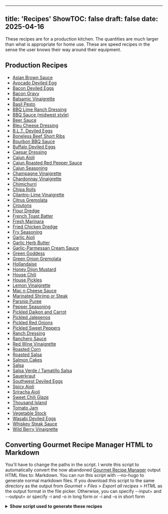
---
title: 'Recipes'
ShowTOC: false
draft: false
date: 2025-04-16
---
These recipes are for a production kitchen. The quantities are much larger than what is appropriate for home use. These are speed recipes in the sense the user knows their way around their equipment.

## Production Recipes
- [Asian Brown Sauce](/recipes/asian-brown-sauce/)
- [Avocado Deviled Egg](/recipes/avocado-deviled-egg/)
- [Bacon Deviled Eggs](/recipes/bacon-deviled-eggs/)
- [Bacon Gravy](/recipes/bacon-gravy/)
- [Balsamic Vinaigrette](/recipes/balsamic-vinaigrette/)
- [Basil Pesto](/recipes/basil-pesto/)
- [BBQ Lime Ranch Dressing](/recipes/bbq-lime-ranch-dressing/)
- [BBQ Sauce (midwest style)](/recipes/bbq-sauce-midwest-style/)
- [Beer Sauce](/recipes/beer-sauce/)
- [Bleu Cheese Dressing](/recipes/bleu-cheese-dressing/)
- [B.L.T. Deviled Eggs](/recipes/blt-deviled-eggs/)
- [Boneless Beef Short Ribs](/recipes/boneless-beef-short-ribs/)
- [Bourbon BBQ Sauce](/recipes/bourbon-bbq-sauce/)
- [Buffalo Deviled Eggs](/recipes/buffalo-deviled-eggs/)
- [Caesar Dressing](/recipes/caesar-dressing/)
- [Cajun Aioli](/recipes/cajun-aioli/)
- [Cajun Roasted Red Pepper Sauce](/recipes/cajun-roasted-red-pepper-sauce/)
- [Cajun Seasoning](/recipes/cajun-seasoning/)
- [Champagne Vinaigrette](/recipes/champagne-vinaigrette/)
- [Chardonnay Vinaigrette](/recipes/chardonnay-vinaigrette/)
- [Chimichurri](/recipes/chimichurri/)
- [Chipa Rolls](/recipes/chipa-rolls/)
- [Cilantro-Lime Vinaigrette](/recipes/cilantrolime-vinaigrette/)
- [Citrus Gremolata](/recipes/citrus-gremolata/)
- [Croutons](/recipes/croutons/)
- [Flour Dredge](/recipes/flour-dredge/)
- [French Toast Batter](/recipes/french-toast-batter/)
- [Fresh Marinara](/recipes/fresh-marinara/)
- [Fried Chicken Dredge](/recipes/fried-chicken-dredge/)
- [Fry Seasoning](/recipes/fry-seasoning/)
- [Garlic Aioli](/recipes/garlic-aioli/)
- [Garlic Herb Butter](/recipes/garlic-herb-butter/)
- [Garlic-Parmessan Cream Sauce](/recipes/garlicparmessan-cream-sauce/)
- [Green Goddess](/recipes/green-goddess/)
- [Green Onion Gremolata](/recipes/green-onion-gremolata/)
- [Hollandaise](/recipes/hollandaise/)
- [Honey Dijon Mustard](/recipes/honey-dijon-mustard/)
- [House Chili](/recipes/house-chili/)
- [House Pickles](/recipes/house-pickles/)
- [Lemon Vinaigrette](/recipes/lemon-vinaigrette/)
- [Mac n Cheese Sauce](/recipes/mac-n-cheese-sauce/)
- [Marinated Shrimp or Steak](/recipes/marinated-shrimp-or-steak/)
- [Parsnip Puree](/recipes/parsnip-puree/)
- [Pepper Seasoning](/recipes/pepper-seasoning/)
- [Pickled Daikon and Carrot](/recipes/pickled-daikon-and-carrot/)
- [Pickled Jalepenos](/recipes/pickled-jalepenos/)
- [Pickled Red Onions](/recipes/pickled-red-onions/)
- [Pickled Sweet Peppers](/recipes/pickled-sweet-peppers/)
- [Ranch Dressing](/recipes/ranch-dressing/)
- [Ranchero Sauce](/recipes/ranchero-sauce/)
- [Red Wine Vinaigrette](/recipes/red-wine-vinaigrette/)
- [Roasted Corn](/recipes/roasted-corn/)
- [Roasted Salsa](/recipes/roasted-salsa/)
- [Salmon Cakes](/recipes/salmon-cakes/)
- [Salsa](/recipes/salsa/)
- [Salsa Verde / Tamatillo Salsa](/recipes/salsa-verde--tamatillo-salsa/)
- [Sauerkraut](/recipes/sauerkraut/)
- [Southwest Deviled Eggs](/recipes/southwest-deviled-eggs/)
- [Spicy Aioli](/recipes/spicy-aioli/)
- [Sriracha Aioli](/recipes/sriracha-aioli/)
- [Sweet Chili Glaze](/recipes/sweet-chili-glaze/)
- [Thousand Island](/recipes/thousand-island/)
- [Tomato Jam](/recipes/tomato-jam/)
- [Vegetable Stock](/recipes/vegetable-stock/)
- [Wasabi Deviled Eggs](/recipes/wasabi-deviled-eggs/)
- [Whiskey Steak Sauce](/recipes/whiskey-steak-sauce/)
- [Wild Berry Vinaigrette](/recipes/wild-berry-vinaigrette/)

## Converting Gourmet Recipe Manager HTML to Markdown

You'll have to change the paths in the script.
I wrote this script to automatically convert the now abandoned 
[Gourmet Recipe Manager](https://github.com/thinkle/gourmet) output HTML files to:
Markdown.  You can run this script with --no-hugo to generate normal markdown
files.  If you download this script to the same directory as the output from 
*Gourmet* > *Files* > *Export all recipes* > *HTML* as the output format in the 
file picker.  Otherwise, you can specify --input= and --output= or
specify -i and -o in long form or -i and -o in short form

<details>
<summary><strong>Show script used to generate these recipes</strong></summary>

```bash
#!/bin/bash

# Usage:
#   ./convert_gourmet.sh [--no-hugo] [-i|--input-dir /path/to/html] [-o|--output-dir /path/to/output]
# Default output:
#   Hugo:     ./recipes.hugo/
#   No-Hugo:  ./recipes.markdown/

set -euo pipefail

# --- Configurable defaults ---
DEFAULT_HUGO_OUTPUT_DIR="$HOME/Build/brege.org/content/recipes" # "./recipes.hugo"
echo "Default Hugo output directory: $DEFAULT_HUGO_OUTPUT_DIR"
DEFAULT_NOHUGO_OUTPUT_DIR="./recipes.markdown"
DEFAULT_INPUT_DIR="./recipes.html"

AUTHOR="Wyatt Brege"
DATE="$(date +%F)"  # ISO format YYYY-MM-DD

# Optional override via env or command line
: "${OUTPUT_DIR:=""}"
INPUT_DIR="$DEFAULT_INPUT_DIR"
output_dir=""
no_hugo=false

# --- Parse args ---
while [[ $# -gt 0 ]]; do
    case "$1" in
        --no-hugo)
            no_hugo=true
            shift
            ;;
        -i|--input-dir)
            INPUT_DIR="$2"
            shift 2
            ;;
        -o|--output-dir)
            output_dir="$2"
            shift 2
            ;;
        *)
            echo "Unknown option: $1"
            echo "Usage: $0 [--no-hugo] [-i|--input-dir DIR] [-o|--output-dir DIR]"
            exit 1
            ;;
    esac
done

# --- Final output directory ---
if [[ -n "$output_dir" ]]; then
    final_output_dir="$output_dir"
elif [[ -n "$OUTPUT_DIR" ]]; then
    final_output_dir="$OUTPUT_DIR"
elif $no_hugo; then
    final_output_dir="$DEFAULT_NOHUGO_OUTPUT_DIR"
else
    final_output_dir="$DEFAULT_HUGO_OUTPUT_DIR"
fi

mkdir -p "$final_output_dir"

# If Hugo mode, generate a full index.md with recipe links and script
if ! $no_hugo; then
    index_file="$final_output_dir/index.md"
    SCRIPT_PATH="$(realpath "$0")"

    {
        # Frontmatter + intro
        echo
        echo "---"
        echo "title: 'Recipes'"
        echo "ShowTOC: false"
        echo "draft: false"
        echo "date: $DATE"
        echo "---"

        echo "These recipes are for a production kitchen. The quantities are much larger than what is appropriate for home use. These are speed recipes in the sense the user knows their way around their equipment."
        echo 
        echo "## Production Recipes"


        # Recipe list
        for dir in "$final_output_dir"/*/; do
            [ -d "$dir" ] || continue
            slug=$(basename "$dir")
            title=$(grep -m1 '^title:' "$dir/index.md" | sed 's/^title:[[:space:]]*//; s/^"//; s/"$//')
            echo "- [${title:-$slug}](/recipes/$slug/)"
        done

        echo
        echo "## Converting Gourmet Recipe Manager HTML to Markdown"
        echo 
        echo "You'll have to change the paths in the script."
        echo "I wrote this script to automatically convert the now abandoned "
        echo "[Gourmet Recipe Manager](https://github.com/thinkle/gourmet) output HTML files to:"
        echo "Markdown.  You can run this script with --no-hugo to generate normal markdown"
        echo "files.  If you download this script to the same directory as the output from "
        echo "*Gourmet* > *Files* > *Export all recipes* > *HTML* as the output format in the "
        echo "file picker.  Otherwise, you can specify --input= and --output= or"
        echo "specify -i and -o in long form or -i and -o in short form"
        echo 
        echo "<details>"
        echo "<summary><strong>Show script used to generate these recipes</strong></summary>"
        echo
        echo '```bash'
        cat "$SCRIPT_PATH"
        echo '```'
        echo "</details>"

    } > "$index_file"

    echo "Wrote Hugo index with embedded script and recipe list to $index_file"
fi

# --- Convert recipes ---
shopt -s nullglob
files=( "$INPUT_DIR"/*.htm "$INPUT_DIR"/*.html )
echo "Found ${#files[@]} recipe files in '$INPUT_DIR'."

if [[ ${#files[@]} -eq 0 ]]; then
    echo "❌ No recipe files found."
    exit 1
fi

for file in "${files[@]}"; do
    filename=$(basename "$file" .htm)
    [[ "$filename" == "index" ]] && continue

    # Normalize filename → slug
    slug=$(echo "$filename" | sed 's/[0-9]*$//' | tr '[:upper:]' '[:lower:]' | tr ' ' '-')

    # Extract metadata
    title=$(grep -oPm1 '(?<=<title>).*?(?=</title>)' "$file")
    yield=$(grep -oPm1 '(?<=<span itemprop="recipeYield">).*?(?=</span>)' "$file" || echo "")

    # Determine output file path
    if $no_hugo; then
        output_file="$final_output_dir/$slug.md"
    else
        recipe_dir="$final_output_dir/$slug"
        mkdir -p "$recipe_dir"
        output_file="$recipe_dir/index.md"
    fi

    # --- Write header ---
    {
        if $no_hugo; then
            echo "# $title"
            echo
        else
            echo "---"
            echo "title: \"$title\""
            echo "tags: []"
            echo "date: 2018-01-01" # "$DATE"
            echo "draft: false"
            echo "ShowTOC: false"
            echo "---"
            echo
        fi

        echo "**Author:** $AUTHOR"
        echo
        [[ -n "$yield" ]] && echo "**Yield:** $yield"
        echo
    } > "$output_file"

    # --- Convert body with pandoc ---
    if ! body=$(pandoc -f html -t markdown "$file" 2>/dev/null); then
        echo "❌ pandoc failed for $file — skipping"
        continue
    fi

    # --- Clean up markdown ---
    clean_body=$(echo "$body" \
      | sed '/^:::/d' \
      | sed -E 's/\\$//' \
      | sed -E 's/\[.*?\]//g' \
      | sed -E 's/\{[^}]+\}//g' \
      | sed '/^\s*$/N;/^\s*\n\s*$/D' \
      | awk 'BEGIN {skip=1} /^\s*#/ && skip {next} {skip=0} 1')

    echo "$clean_body" >> "$output_file"
    #echo "✅ Converted $file to $output_file"
done

```
</details>
